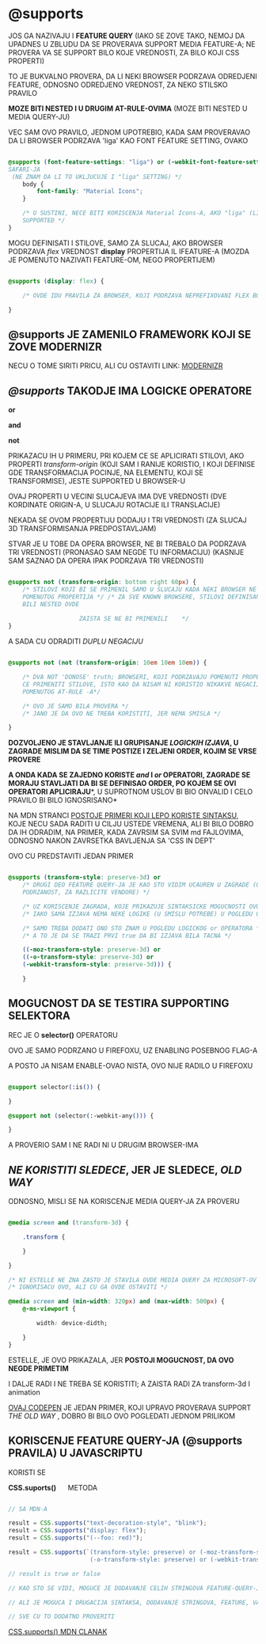 # @supports

JOS GA NAZIVAJU I **FEATURE QUERY** (IAKO SE ZOVE TAKO, NEMOJ DA UPADNES U ZBLUDU DA SE PROVERAVA SUPPORT MEDIA FEATURE-A; NE PROVERA VA SE SUPPORT BILO KOJE VREDNOSTI, ZA BILO KOJI CSS PROPERTI)

TO JE BUKVALNO PROVERA, DA LI NEKI BROWSER PODRZAVA ODREDJENI FEATURE, ODNOSNO ODREDJENO VREDNOST, ZA NEKO STILSKO PRAVILO

**MOZE BITI NESTED I U DRUGIM AT-RULE-OVIMA** (MOZE BITI NESTED U MEDIA QUERY-JU)

VEC SAM OVO PRAVILO, JEDNOM UPOTREBIO, KADA SAM PROVERAVAO DA LI BROWSER PODRZAVA 'liga' KAO FONT FEATURE SETTING, OVAKO

```CSS

@supports (font-feature-settings: "liga") or (-webkit-font-feature-settings: "liga") { /* DRUGI FEATURE SE TICE SAFARI-JA, ALI KAZU DA SAFARI LAZE DA OVAJ FEATURE IMA SVE SETTINGSE, U SLUCAJU
SAFARI-JA
 (NE ZNAM DA LI TO UKLJUCUJE I "liga" SETTING) */
    body {
        font-family: "Material Icons";
    }

    /* U SUSTINI, NECE BITI KORISCENJA Material Icons-A, AKO "liga" (LIGATURE) FONT FEATURE SETTING NIJE
    SUPPORTED */
}

```

MOGU DEFINISATI I STILOVE, SAMO ZA SLUCAJ, AKO BROWSER PODRZAVA *flex* VREDNOST **display** PROPERTIJA IL IFEATURE-A (MOZDA JE POMENUTO NAZIVATI FEATURE-OM, NEGO PROPERTIJEM)

```CSS

@supports (display: flex) {

    /* OVDE IDU PRAVILA ZA BROWSER, KOJI PODRZAVA NEPREFIXOVANI FLEX BOX */

}

```

## @supports JE ZAMENILO FRAMEWORK KOJI SE ZOVE MODERNIZR

NECU O TOME SIRITI PRICU, ALI CU OSTAVITI LINK: [MODERNIZR](https://modernizr.com)

## *@supports* TAKODJE IMA LOGICKE OPERATORE

**or**

**and**

**not**

PRIKAZACU IH U PRIMERU, PRI KOJEM CE SE APLICIRATI STILOVI, AKO PROPERTI *transform-origin* (KOJI SAM I RANIJE KORISTIO, I KOJI DEFINISE GDE TRANSFORMACIJA POCINJE, NA ELEMENTU, KOJI SE TRANSFORMISE), JESTE SUPPORTED U BROWSER-U

OVAJ PROPERTI U VECINI SLUCAJEVA IMA DVE VREDNOSTI (DVE KORDINATE ORIGIN-A, U SLUCAJU ROTACIJE ILI TRANSLACIJE)

NEKADA SE OVOM PROPERTIJU DODAJU I TRI VREDNOSTI (ZA SLUCAJ 3D TRANSFORMISANJA PREDPOSTAVLJAM)

STVAR JE U TOBE DA OPERA BROWSER, NE BI TREBALO DA PODRZAVA TRI VREDNOSTI (PRONASAO SAM NEGDE TU INFORMACIJU) (KASNIJE SAM SAZNAO DA OPERA IPAK PODRZAVA TRI VREDNOSTI)

```CSS

@supports not (transform-origin: bottom right 60px) {
    /* STILOVI KOJI BI SE PRIMENIL SAMO U SLUCAJU KADA NEKI BROWSER NE PODRZAVA TRI VREDNOSTI 
    POMENUTOG PROPERTIJA */ /* ZA SVE KNOWN BROWSERE, STILOVI DEFINISANI ZA SELEKTORE, KOJI BI
    BILI NESTED OVDE
    
                    ZAISTA SE NE BI PRIMENILI    */
}

```

A SADA CU ODRADITI *DUPLU NEGACIJU*

```CSS

@supports not (not (transform-origin: 10em 10em 10em)) {

    /* DVA NOT 'DONOSE' truth; BROWSERI, KOJI PODRZAVAJU POMENUTI PROPERTI SA TRI VREDNOSTI 
    CE PRIMENITI STILOVE, ISTO KAO DA NISAM NI KORISTIO NIKAKVE NEGACIJE PRILIKOM DEFINISANJA
    POMENUTOG AT-RULE -A*/

    /* OVO JE SAMO BILA PROVERA */
    /* JANO JE DA OVO NE TREBA KORISTITI, JER NEMA SMISLA */

}

```

**DOZVOLJENO JE STAVLJANJE ILI GRUPISANJE *LOGICKIH IZJAVA*, U ZAGRADE**
**MISLIM DA SE TIME POSTIZE I ZELJENI ORDER, KOJIM SE VRSE PROVERE**

**A ONDA KADA SE ZAJEDNO KORISTE *and* I *or* OPERATORI, ZAGRADE SE MORAJU STAVLJATI DA BI SE DEFINISAO ORDER, PO KOJEM SE OVI OPERATORI APLICIRAJU***, U SUPROTNOM USLOV BI BIO ONVALID I CELO PRAVILO BI BILO IGNOSRISANO*

NA MDN STRANCI [POSTOJE PRIMERI KOJI LEPO KORISTE SINTAKSU](https://developer.mozilla.org/en-US/docs/Web/CSS/@supports#Formal_syntax), KOJE NECU SADA RADITI U CILJU USTEDE VREMENA, ALI BI BILO DOBRO DA IH ODRADIM, NA PRIMER, KADA ZAVRSIM SA SVIM md FAJLOVIMA, ODNOSNO NAKON ZAVRSETKA BAVLJENJA SA 'CSS IN DEPT'

OVO CU PREDSTAVITI JEDAN PRIMER

```CSS

@supports (transform-style: preserve-3d) or
    /* DRUGI DEO FEATURE QUERY-JA JE KAO STO VIDIM UCAUREN U ZAGRADE (OVIM SE KONKRETNO ISPITUJE
    PODRZANOST, ZA RAZLICITE VENDORE) */

    /* UZ KORISCENJE ZAGRADA, KOJE PRIKAZUJE SINTAKSICKE MOGUCNOSTI OVOG FEATURE QUERY-JA */
    /* IAKO SAMA IZJAVA NEMA NEKE LOGIKE (U SMISLU POTREBE) U POGLEDU ORDERA PROVERE */

    /* SAMO TREBA DODATI ONO STO ZNAM U POGLEDU LOGICKOG or OPERATORA */
    /* A TO JE DA SE TRAZI PRVI true DA BI IZJAVA BILA TACNA */

    ((-moz-transform-style: preserve-3d) or
    ((-o-transform-style: preserve-3d) or
    (-webkit-transform-style: preserve-3d))) {

    }

```

## MOGUCNOST DA SE TESTIRA SUPPORTING SELEKTORA

REC JE O **selector()** OPERATORU

OVO JE SAMO PODRZANO U FIREFOXU, UZ ENABLING POSEBNOG FLAG-A

A POSTO JA NISAM ENABLE-OVAO NISTA, OVO NIJE RADILO U FIREFOXU

```CSS

@support selector(:is()) {

}

@support not (selector(:-webkit-any())) {

}

```

A PROVERIO SAM I NE RADI NI U DRUGIM BROWSER-IMA

## *NE KORISTITI SLEDECE*, JER JE SLEDECE, *OLD WAY*

ODNOSNO, MISLI SE NA KORISCENJE MEDIA QUERY-JA ZA PROVERU 

```CSS

@media screen and (transform-3d) {

    .transform {

    }

}

/* NI ESTELLE NE ZNA ZASTO JE STAVILA OVDE MEDIA QUERY ZA MICROSOFT-OV VIEWPORT */
/* IGNORISACU OVO, ALI CU GA OVDE OSTAVITI */

@media screen and (min-width: 320px) and (max-width: 500px) {
    @-ms-viewport {

        width: device-didth;

    }
}

```

ESTELLE, JE OVO PRIKAZALA, JER **POSTOJI MOGUCNOST, DA OVO NEGDE PRIMETIM**

I DALJE RADI I NE TREBA SE KORISTITI; A ZAISTA RADI ZA transform-3d I animation

[OVAJ CODEPEN](https://codepen.io/estelle/pen/ihsny) JE JEDAN PRIMER, KOJI UPRAVO PROVERAVA SUPPORT *THE OLD WAY* , DOBRO BI BILO OVO POGLEDATI JEDNOM PRILIKOM

## KORISCENJE FEATURE QUERY-JA (@supports PRAVILA) U JAVASCRIPTU

KORISTI SE

**CSS.suports()** &nbsp;&nbsp;&nbsp;&nbsp; METODA


```JAVASCRIPT

// SA MDN-A

result = CSS.supports("text-decoration-style", "blink");
result = CSS.supports("display: flex");
result = CSS.supports("(--foo: red)");

result = CSS.supports(`(transform-style: preserve) or (-moz-transform-style: preserve) or
                       (-o-transform-style: preserve) or (-webkit-transform-style: preserve)`);

// result is true or false

// KAO STO SE VIDI, MOGUCE JE DODAVANJE CELIH STRINGOVA FEATURE-QUERY-JA

// ALI JE MOGUCA I DRUGACIJA SINTAKSA, DODAVANJE STRINGOVA, FEATURE, VALUE, KAO ARGUMENTA

// SVE CU TO DODATNO PROVERITI

```

[CSS.supports() MDN CLANAK](https://developer.mozilla.org/en-US/docs/Web/API/CSS/supports)